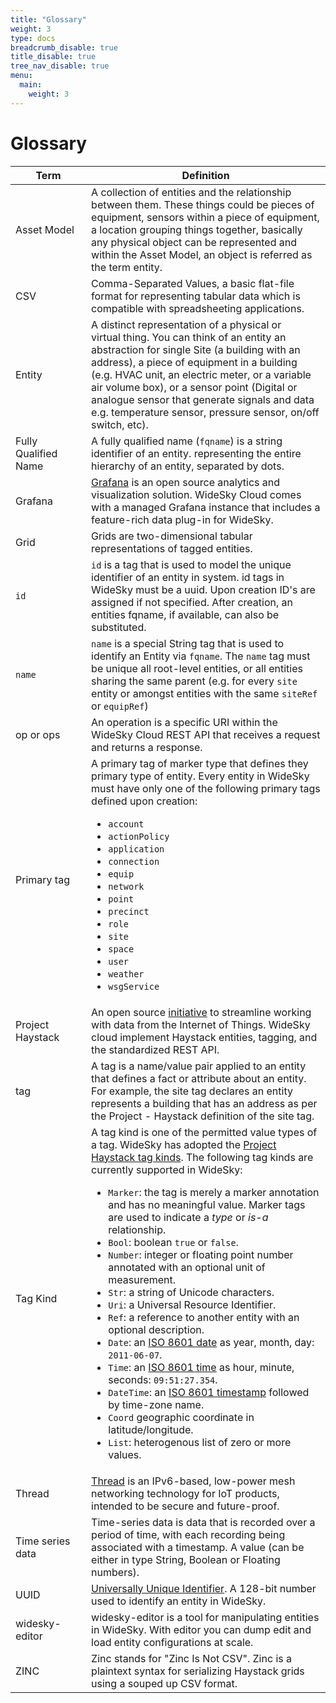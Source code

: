 ```yaml
---
title: "Glossary"
weight: 3
type: docs
breadcrumb_disable: true
title_disable: true
tree_nav_disable: true
menu:
  main:
    weight: 3
---
```


# Glossary
|Term|Definition|
|-----------------------------|-----------|
|<img width=400/>Asset Model|A collection of entities  and the relationship between them. These things could be pieces of equipment, sensors within a piece of equipment, a location grouping things together, basically any physical object can be represented and within the Asset Model, an object is referred as the term entity.|
|CSV|Comma-Separated Values, a basic flat-file format for representing tabular data which is compatible with spreadsheeting applications.|
|Entity|A distinct representation of a physical or virtual thing.  You can think of an entity an abstraction for single Site (a building with an address), a piece of equipment in a building (e.g. HVAC unit, an electric meter, or a variable air volume box), or a sensor point (Digital or analogue sensor that generate signals and data e.g. temperature sensor, pressure sensor, on/off switch, etc).|
|Fully Qualified Name|A fully qualified name (`fqname`) is a string identifier of an entity. representing the entire hierarchy of an entity, separated by dots.|
|Grafana|[Grafana](https://www.grafana.com) is an open source analytics and visualization solution. WideSky Cloud comes with a managed Grafana instance that includes a feature-rich data plug-in for WideSky.|
|Grid|Grids are two-dimensional tabular representations of tagged entities.|
|`id`|`id` is a tag that is used to model the unique identifier of an entity in system. id tags in WideSky must be a uuid. Upon creation  ID's are assigned if not specified. After creation, an entities fqname, if available, can also be substituted.|
|`name`|`name` is a special String tag that is used to identify an Entity via `fqname`. The `name` tag must be unique all root-level entities, or all entities sharing the same parent (e.g. for every `site` entity or amongst entities with the same `siteRef` or `equipRef`)|
|op or ops|An operation is a specific URI within the WideSky Cloud REST API that receives a request and returns a response.|
|Primary tag|A primary tag of marker type that defines they primary type of entity. Every entity in WideSky must have only one of the following primary tags defined upon creation: <ul><li>`account`</li><li>`actionPolicy`</li><li>`application`</li><li>`connection`</li><li>`equip`</li><li>`network`</li><li>`point`</li><li>`precinct`</li><li>`role`</li><li>`site`</li><li>`space`</li><li>`user`</li><li>`weather`</li><li>`wsgService`</li></ul>|
|Project Haystack|An open source [initiative](https://project-haystack.org/) to streamline working with data from the Internet of Things. WideSky cloud implement Haystack entities, tagging, and the standardized REST API.|
|tag|A tag is a name/value pair applied to an entity that defines a fact or attribute about an entity. For example,  the site tag declares an entity represents a building that has an address as per the Project - Haystack definition of the site tag.|
|Tag Kind| A tag kind is one of the permitted value types of a tag. WideSky has adopted the [Project Haystack tag kinds](https://project-haystack.org/tag/kind).  The following tag kinds are currently supported in WideSky: <ul><li>`Marker`: the tag is merely a marker annotation and has no meaningful value. Marker tags are used to indicate a _type_ or _is-a_ relationship.</li><li>`Bool`: boolean `true` or `false`.</li><li>`Number`: integer or floating point number annotated with an optional unit of measurement.</li><li>`Str`: a string of Unicode characters.</li><li>`Uri`: a Universal Resource Identifier.</li><li>`Ref`: a reference to another entity with an optional description.</li><li>`Date`: an [ISO 8601 date](https://en.wikipedia.org/wiki/ISO_8601#Dates) as year, month, day: `2011-06-07`.</li><li>`Time`: an [ISO 8601 time](https://en.wikipedia.org/wiki/ISO_8601#Times) as hour, minute, seconds: `09:51:27.354`.</li><li>`DateTime`: an [ISO 8601 timestamp](https://en.wikipedia.org/wiki/ISO_8601#Combined_date_and_time_representations) followed by time-zone name.</li><li>`Coord` geographic coordinate in latitude/longitude.</li><li>`List`: heterogenous list of zero or more values.</li></ul>|
|Thread|[Thread](https://www.threadgroup.org/) is an IPv6-based, low-power mesh networking technology for IoT products, intended to be secure and future-proof.|
|Time series data|Time-series data is data that is recorded over a period of time, with each recording being associated with a timestamp. A value (can be either in type String, Boolean or Floating numbers).|
|UUID|[Universally Unique Identifier](https://tools.ietf.org/html/rfc4122). A 128-bit number used to identify an entity in WideSky.|
|widesky-editor|widesky-editor is a tool for manipulating entities in WideSky. With editor you can dump edit and load entity configurations at scale.|
|ZINC|Zinc stands for "Zinc Is Not CSV". Zinc is a plaintext syntax for serializing Haystack grids using a souped up CSV format.|
